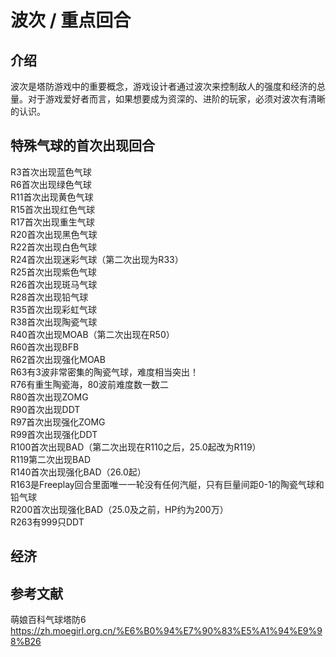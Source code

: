 # 波次 / 重点回合
## 介绍
波次是塔防游戏中的重要概念，游戏设计者通过波次来控制敌人的强度和经济的总量。对于游戏爱好者而言，如果想要成为资深的、进阶的玩家，必须对波次有清晰的认识。

## 特殊气球的首次出现回合
R3首次出现蓝色气球  
R6首次出现绿色气球  
R11首次出现黄色气球  
R15首次出现红色气球  
R17首次出现重生气球  
R20首次出现黑色气球  
R22首次出现白色气球  
R24首次出现迷彩气球（第二次出现为R33）  
R25首次出现紫色气球  
R26首次出现斑马气球  
R28首次出现铅气球  
R35首次出现彩虹气球  
R38首次出现陶瓷气球  
R40首次出现MOAB（第二次出现在R50）  
R60首次出现BFB  
R62首次出现强化MOAB  
R63有3波非常密集的陶瓷气球，难度相当突出！  
R76有重生陶瓷海，80波前难度数一数二  
R80首次出现ZOMG  
R90首次出现DDT  
R97首次出现强化ZOMG  
R99首次出现强化DDT  
R100首次出现BAD（第二次出现在R110之后，25.0起改为R119）  
R119第二次出现BAD  
R140首次出现强化BAD（26.0起）  
R163是Freeplay回合里面唯一一轮没有任何汽艇，只有巨量间距0-1的陶瓷气球和铅气球  
R200首次出现强化BAD（25.0及之前，HP约为200万）  
R263有999只DDT  

## 经济



## 参考文献
萌娘百科气球塔防6 https://zh.moegirl.org.cn/%E6%B0%94%E7%90%83%E5%A1%94%E9%98%B26